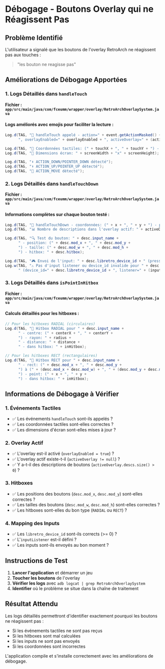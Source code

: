 # Débogage - Boutons Overlay qui ne Réagissent Pas

## Problème Identifié

L'utilisateur a signalé que les boutons de l'overlay RetroArch ne réagissent pas aux touches :

> "les bouton ne reagisse pas"

## Améliorations de Débogage Apportées

### 1. Logs Détaillés dans `handleTouch`
**Fichier : `app/src/main/java/com/fceumm/wrapper/overlay/RetroArchOverlaySystem.java`**

#### Logs améliorés avec emojis pour faciliter la lecture :
```java
Log.d(TAG, "🔵 handleTouch appelé - action=" + event.getActionMasked() + 
      ", overlayEnabled=" + overlayEnabled + ", activeOverlay=" + (activeOverlay != null));

Log.d(TAG, "📱 Coordonnées tactiles: (" + touchX + ", " + touchY + ") - pointerId=" + pointerId);
Log.d(TAG, "📏 Dimensions écran: " + screenWidth + "x" + screenHeight);

Log.d(TAG, "⬇️ ACTION_DOWN/POINTER_DOWN détecté");
Log.d(TAG, "⬆️ ACTION_UP/POINTER_UP détecté");
Log.d(TAG, "🔄 ACTION_MOVE détecté");
```

### 2. Logs Détaillés dans `handleTouchDown`
**Fichier : `app/src/main/java/com/fceumm/wrapper/overlay/RetroArchOverlaySystem.java`**

#### Informations complètes sur chaque bouton testé :
```java
Log.d(TAG, "🎯 handleTouchDown - coordonnées: (" + x + ", " + y + ") - pointerId=" + pointerId);
Log.d(TAG, "📊 Nombre de descriptions dans l'overlay actif: " + activeOverlay.descs.size());

Log.d(TAG, "🔍 Test du bouton: " + desc.input_name + 
      " - position: (" + desc.mod_x + ", " + desc.mod_y + 
      ") - taille: (" + desc.mod_w + ", " + desc.mod_h + 
      ") - hitbox: " + desc.hitbox);

Log.d(TAG, "🎮 Envoi de l'input: " + desc.libretro_device_id + " (pressed=true)");
Log.w(TAG, "⚠️ Pas d'input listener ou device_id invalide pour " + desc.input_name + 
      " (device_id=" + desc.libretro_device_id + ", listener=" + (inputListener != null) + ")");
```

### 3. Logs Détaillés dans `isPointInHitbox`
**Fichier : `app/src/main/java/com/fceumm/wrapper/overlay/RetroArchOverlaySystem.java`**

#### Calculs détaillés pour les hitboxes :
```java
// Pour les hitboxes RADIAL (circulaires)
Log.d(TAG, "🎯 Hitbox RADIAL pour " + desc.input_name + 
      " - centre: (" + centerX + ", " + centerY + 
      ") - rayon: " + radius + 
      " - distance: " + distance + 
      " - dans hitbox: " + inHitbox);

// Pour les hitboxes RECT (rectangulaires)
Log.d(TAG, "🎯 Hitbox RECT pour " + desc.input_name + 
      " - rect: (" + desc.mod_x + ", " + desc.mod_y + 
      ") à (" + (desc.mod_x + desc.mod_w) + ", " + (desc.mod_y + desc.mod_h) + 
      ") - point: (" + x + ", " + y + 
      ") - dans hitbox: " + inHitbox);
```

## Informations de Débogage à Vérifier

### 1. Événements Tactiles
- ✅ Les événements `handleTouch` sont-ils appelés ?
- ✅ Les coordonnées tactiles sont-elles correctes ?
- ✅ Les dimensions d'écran sont-elles mises à jour ?

### 2. Overlay Actif
- ✅ L'overlay est-il activé (`overlayEnabled = true`) ?
- ✅ L'overlay actif existe-t-il (`activeOverlay != null`) ?
- ✅ Y a-t-il des descriptions de boutons (`activeOverlay.descs.size() > 0`) ?

### 3. Hitboxes
- ✅ Les positions des boutons (`desc.mod_x`, `desc.mod_y`) sont-elles correctes ?
- ✅ Les tailles des boutons (`desc.mod_w`, `desc.mod_h`) sont-elles correctes ?
- ✅ Les hitboxes sont-elles du bon type (`RADIAL` ou `RECT`) ?

### 4. Mapping des Inputs
- ✅ Les `libretro_device_id` sont-ils corrects (>= 0) ?
- ✅ L'`inputListener` est-il défini ?
- ✅ Les inputs sont-ils envoyés au bon moment ?

## Instructions de Test

1. **Lancer l'application** et démarrer un jeu
2. **Toucher les boutons** de l'overlay
3. **Vérifier les logs** avec `adb logcat | grep RetroArchOverlaySystem`
4. **Identifier** où le problème se situe dans la chaîne de traitement

## Résultat Attendu

Les logs détaillés permettront d'identifier exactement pourquoi les boutons ne réagissent pas :
- Si les événements tactiles ne sont pas reçus
- Si les hitboxes sont mal calculées
- Si les inputs ne sont pas envoyés
- Si les coordonnées sont incorrectes

L'application compile et s'installe correctement avec les améliorations de débogage. 